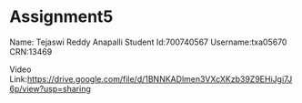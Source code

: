 # Assignment5
Name: Tejaswi Reddy Anapalli
Student Id:700740567
Username:txa05670
CRN:13469

Video Link:https://drive.google.com/file/d/1BNNKADlmen3VXcXKzb39Z9EHiJgi7J6p/view?usp=sharing
